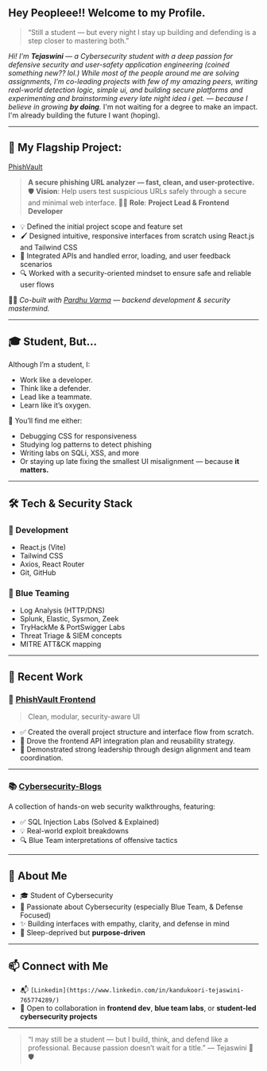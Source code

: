 ## Hey Peopleee!! Welcome to my Profile.

> “Still a student — but every night I stay up building and defending is a step closer to mastering both.”

*Hi! I’m **Tejaswini** — a Cybersecurity student with a deep passion for defensive security and user-safety application engineering (coined something new?? lol.) 
While most of the people around me are solving assignments, I’m co-leading projects with few of my amazing peers, writing real-world detection logic, simple ui, and building secure platforms and experimenting and brainstorming every late night idea i get. — because I believe in growing **by doing**.*
I'm not waiting for a degree to make an impact. I'm already building the future I want (hoping).

---

## 🚀 My Flagship Project: 
[PhishVault](https://github.com/Tejaswini4119/PhishVault)

> **A secure phishing URL analyzer — fast, clean, and user-protective.**
🛡️ **Vision**: Help users test suspicious URLs safely through a secure and minimal web interface.
👩‍🔧 **Role**: **Project Lead & Frontend Developer**

- 💡 Defined the initial project scope and feature set
- 🖌️ Designed intuitive, responsive interfaces from scratch using React.js and Tailwind CSS
- 🔗 Integrated APIs and handled error, loading, and user feedback scenarios
- 🔍 Worked with a security-oriented mindset to ensure safe and reliable user flows

👨‍💻 *Co-built with [Pardhu Varma](https://github.com/zenrage2025) — backend development & security mastermind.*

---

## 🎓 Student, But…

Although I’m a student, I:
- Work like a developer.
- Think like a defender.
- Lead like a teammate.
- Learn like it’s oxygen.

💬 You’ll find me either:
- Debugging CSS for responsiveness  
- Studying log patterns to detect phishing  
- Writing labs on SQLi, XSS, and more  
- Or staying up late fixing the smallest UI misalignment — because **it matters.**

---

## 🛠️ Tech & Security Stack

### 🔧 Development
- React.js (Vite)
- Tailwind CSS
- Axios, React Router
- Git, GitHub

### 🔐 Blue Teaming
- Log Analysis (HTTP/DNS)
- Splunk, Elastic, Sysmon, Zeek
- TryHackMe & PortSwigger Labs
- Threat Triage & SIEM concepts
- MITRE ATT&CK mapping

---

## 🧪 Recent Work

### 📁 [PhishVault Frontend](https://github.com/Tejaswini4119/PhishVault/tree/main/phishvault-frontend)
> Clean, modular, security-aware UI

- ✅ Created the overall project structure and interface flow from scratch.
- 🧠 Drove the frontend API integration plan and reusability strategy.
- 👑 Demonstrated strong leadership through design alignment and team coordination.

---

### 📚 [Cybersecurity-Blogs](https://github.com/Tejaswini4119/Cybersecurity-Blogs)

A collection of hands-on web security walkthroughs, featuring:

- ✅ SQL Injection Labs (Solved & Explained)
- 💡 Real-world exploit breakdowns
- 🔍 Blue Team interpretations of offensive tactics

---

## 💬 About Me

- 🎓 Student of Cybersecurity
- 🧠 Passionate about Cybersecurity (especially Blue Team, & Defense Focused)
- ✨ Building interfaces with empathy, clarity, and defense in mind
- 🛌 Sleep-deprived but **purpose-driven**

---

## 📫 Connect with Me

- 📬 `[Linkedin](https://www.linkedin.com/in/kandukoori-tejaswini-765774289/)`
- 🤝 Open to collaboration in **frontend dev**, **blue team labs**, or **student-led cybersecurity projects**

---

> “I may still be a student — but I build, think, and defend like a professional. Because passion doesn’t wait for a title.”
— Tejaswini 🌙🛡️
